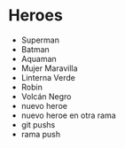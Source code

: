 # Heroes

* Superman
* Batman
* Aquaman
* Mujer Maravilla
* Linterna Verde
* Robin
* Volcán Negro
* nuevo heroe
* nuevo heroe en otra rama
* git pushs
* rama push
